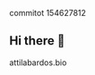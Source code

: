  commitot 154627812
 ## Hi there 👋
attilabardos.bio 
<!--
**atimark/atimark** is a ✨ _special_ ✨ repository because its `README.md` (this file) appears on your GitHub profile.



